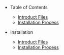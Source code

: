- Table of Contents
    - [Introduct Files](#introduce)
    - [Installation Process](#installationprocess)
    
- Installation
    - [Introduct Files](#introduce)
    - [Installation Process](#installationprocess)


